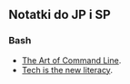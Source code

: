 ## Notatki do JP i SP

### Bash

* [The Art of Command Line](https://github.com/jlevy/the-art-of-command-line/blob/master/README.md).
* [Tech is the new literacy](https://www.learnenough.com/). 
